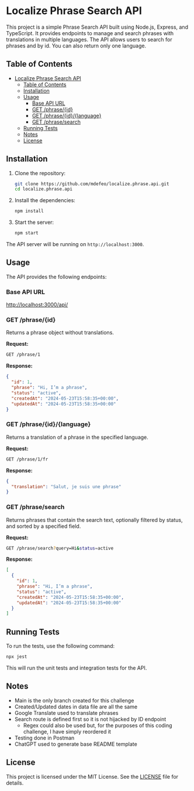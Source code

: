 # Localize Phrase Search API

This project is a simple Phrase Search API built using Node.js, Express, and TypeScript. It provides endpoints to manage and search phrases with translations in multiple languages. The API allows users to search for phrases and by id. You can also return only one language.

## Table of Contents

- [Localize Phrase Search API](#localize-phrase-search-api)
  - [Table of Contents](#table-of-contents)
  - [Installation](#installation)
  - [Usage](#usage)
    - [Base API URL](#base-api-url)
    - [GET /phrase/{id}](#get-phraseid)
    - [GET /phrase/{id}/{language}](#get-phraseidlanguage)
    - [GET /phrase/search](#get-phrasesearch)
  - [Running Tests](#running-tests)
  - [Notes](#notes)
  - [License](#license)

## Installation

1. Clone the repository:

   ```sh
   git clone https://github.com/mdefeo/localize.phrase.api.git
   cd localize.phrase.api
   ```

2. Install the dependencies:

   ```sh
   npm install
   ```

3. Start the server:

   ```sh
   npm start
   ```

The API server will be running on `http://localhost:3000`.

## Usage

The API provides the following endpoints:

### Base API URL

[http://localhost:3000/api/](http://localhost:3000/api/)

### GET /phrase/{id}

Returns a phrase object without translations.

**Request:**

```sh
GET /phrase/1
```

**Response:**

```json
{
  "id": 1,
  "phrase": "Hi, I’m a phrase",
  "status": "active",
  "createdAt": "2024-05-23T15:58:35+00:00",
  "updatedAt": "2024-05-23T15:58:35+00:00"
}
```

### GET /phrase/{id}/{language}

Returns a translation of a phrase in the specified language.

**Request:**

```sh
GET /phrase/1/fr
```

**Response:**

```json
{
  "translation": "Salut, je suis une phrase"
}
```

### GET /phrase/search

Returns phrases that contain the search text, optionally filtered by status, and sorted by a specified field.

**Request:**

```sh
GET /phrase/search?query=Hi&status=active
```

**Response:**

```json
[
  {
    "id": 1,
    "phrase": "Hi, I’m a phrase",
    "status": "active",
    "createdAt": "2024-05-23T15:58:35+00:00",
    "updatedAt": "2024-05-23T15:58:35+00:00"
  }
]
```

## Running Tests

To run the tests, use the following command:

```sh
npx jest
```

This will run the unit tests and integration tests for the API.

## Notes

- Main is the only branch created for this challenge
- Created/Updated dates in data file are all the same
- Google Translate used to translate phrases
- Search route is defined first so it is not hijacked by ID endpoint
  - Regex could also be used but, for the purposes of this coding challenge, I have simply reordered it
- Testing done in Postman
- ChatGPT used to generate base README template

## License

This project is licensed under the MIT License. See the [LICENSE](LICENSE) file for details.
